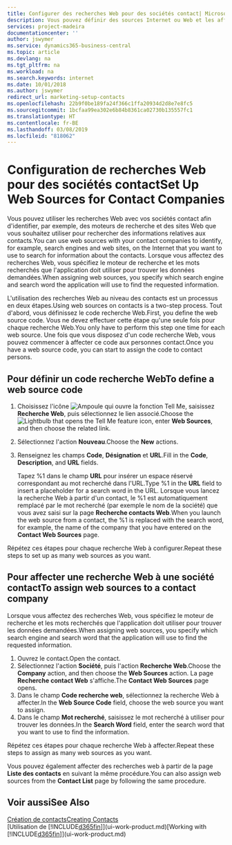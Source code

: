 ```yaml
---
title: Configurer des recherches Web pour des sociétés contact| Microsoft Docs
description: Vous pouvez définir des sources Internet ou Web et les affecter à une société contact pour identifier la manière dont vous souhaitez rechercher des informations sur vos contacts.
services: project-madeira
documentationcenter: ''
author: jswymer
ms.service: dynamics365-business-central
ms.topic: article
ms.devlang: na
ms.tgt_pltfrm: na
ms.workload: na
ms.search.keywords: internet
ms.date: 10/01/2018
ms.author: jswymer
redirect_url: marketing-setup-contacts
ms.openlocfilehash: 22b9f0be189fa24f366c1ffa20934d2d8e7e8fc5
ms.sourcegitcommit: 1bcfaa99ea302e6b84b8361ca02730b135557fc1
ms.translationtype: HT
ms.contentlocale: fr-BE
ms.lasthandoff: 03/08/2019
ms.locfileid: "818062"
---
```

# <a name="set-up-web-sources-for-contact-companies"></a><span data-ttu-id="9e919-103">Configuration de recherches Web pour des sociétés contact</span><span class="sxs-lookup"><span data-stu-id="9e919-103">Set Up Web Sources for Contact Companies</span></span>
<span data-ttu-id="9e919-104">Vous pouvez utiliser les recherches Web avec vos sociétés contact afin d'identifier, par exemple, des moteurs de recherche et des sites Web que vous souhaitez utiliser pour rechercher des informations relatives aux contacts.</span><span class="sxs-lookup"><span data-stu-id="9e919-104">You can use web sources with your contact companies to identify, for example, search engines and web sites, on the Internet that you want to use to search for information about the contacts.</span></span> <span data-ttu-id="9e919-105">Lorsque vous affectez des recherches Web, vous spécifiez le moteur de recherche et les mots recherchés que l'application doit utiliser pour trouver les données demandées.</span><span class="sxs-lookup"><span data-stu-id="9e919-105">When assigning web sources, you specify which search engine and search word the application will use to find the requested information.</span></span>

<span data-ttu-id="9e919-106">L'utilisation des recherches Web au niveau des contacts est un processus en deux étapes.</span><span class="sxs-lookup"><span data-stu-id="9e919-106">Using web sources on contacts is a two-step process.</span></span> <span data-ttu-id="9e919-107">Tout d'abord, vous définissez le code recherche Web.</span><span class="sxs-lookup"><span data-stu-id="9e919-107">First, you define the web source code.</span></span> <span data-ttu-id="9e919-108">Vous ne devez effectuer cette étape qu'une seule fois pour chaque recherche Web.</span><span class="sxs-lookup"><span data-stu-id="9e919-108">You only have to perform this step one time for each web source.</span></span> <span data-ttu-id="9e919-109">Une fois que vous disposez d'un code recherche Web, vous pouvez commencer à affecter ce code aux personnes contact.</span><span class="sxs-lookup"><span data-stu-id="9e919-109">Once you have a web source code, you can start to assign the code to contact persons.</span></span>

## <a name="to-define-a-web-source-code"></a><span data-ttu-id="9e919-110">Pour définir un code recherche Web</span><span class="sxs-lookup"><span data-stu-id="9e919-110">To define a web source code</span></span>
1. <span data-ttu-id="9e919-111">Choisissez l'icône ![Ampoule qui ouvre la fonction Tell Me](media/ui-search/search_small.png "Dites-moi ce que vous voulez faire"), saisissez **Recherche Web**, puis sélectionnez le lien associé.</span><span class="sxs-lookup"><span data-stu-id="9e919-111">Choose the ![Lightbulb that opens the Tell Me feature](media/ui-search/search_small.png "Tell me what you want to do") icon, enter **Web Sources**, and then choose the related link.</span></span>
2. <span data-ttu-id="9e919-112">Sélectionnez l'action **Nouveau**.</span><span class="sxs-lookup"><span data-stu-id="9e919-112">Choose the **New** actions.</span></span>
3. <span data-ttu-id="9e919-113">Renseignez les champs **Code**, **Désignation** et **URL**.</span><span class="sxs-lookup"><span data-stu-id="9e919-113">Fill in the **Code**, **Description**, and **URL** fields.</span></span>

    <span data-ttu-id="9e919-114">Tapez %1 dans le champ **URL** pour insérer un espace réservé correspondant au mot recherché dans l'URL.</span><span class="sxs-lookup"><span data-stu-id="9e919-114">Type %1 in the **URL** field to insert a placeholder for a search word in the URL.</span></span> <span data-ttu-id="9e919-115">Lorsque vous lancez la recherche Web à partir d'un contact, le %1 est automatiquement remplacé par le mot recherché (par exemple le nom de la société) que vous avez saisi sur la page **Recherche contacts Web**.</span><span class="sxs-lookup"><span data-stu-id="9e919-115">When you launch the web source from a contact, the %1 is replaced with the search word, for example, the name of the company that you have entered on the **Contact Web Sources** page.</span></span>

<span data-ttu-id="9e919-116">Répétez ces étapes pour chaque recherche Web à configurer.</span><span class="sxs-lookup"><span data-stu-id="9e919-116">Repeat these steps to set up as many web sources as you want.</span></span>

## <a name="to-assign-web-sources-to-a-contact-company"></a><span data-ttu-id="9e919-117">Pour affecter une recherche Web à une société contact</span><span class="sxs-lookup"><span data-stu-id="9e919-117">To assign web sources to a contact company</span></span>
<span data-ttu-id="9e919-118">Lorsque vous affectez des recherches Web, vous spécifiez le moteur de recherche et les mots recherchés que l'application doit utiliser pour trouver les données demandées.</span><span class="sxs-lookup"><span data-stu-id="9e919-118">When assigning web sources, you specify which search engine and search word that the application will use to find the requested information.</span></span>

1. <span data-ttu-id="9e919-119">Ouvrez le contact.</span><span class="sxs-lookup"><span data-stu-id="9e919-119">Open the contact.</span></span>
2. <span data-ttu-id="9e919-120">Sélectionnez l'action **Société**, puis l'action **Recherche Web**.</span><span class="sxs-lookup"><span data-stu-id="9e919-120">Choose the **Company** action, and then choose the **Web Sources** action.</span></span> <span data-ttu-id="9e919-121">La page **Recherche contact Web** s'affiche.</span><span class="sxs-lookup"><span data-stu-id="9e919-121">The **Contact Web Sources** page opens.</span></span>
3. <span data-ttu-id="9e919-122">Dans le champ **Code recherche web**, sélectionnez la recherche Web à affecter.</span><span class="sxs-lookup"><span data-stu-id="9e919-122">In the **Web Source Code** field, choose the web source you want to assign.</span></span>
4. <span data-ttu-id="9e919-123">Dans le champ **Mot recherché**, saisissez le mot recherché à utiliser pour trouver les données.</span><span class="sxs-lookup"><span data-stu-id="9e919-123">In the **Search Word** field, enter the search word that you want to use to find the information.</span></span>

<span data-ttu-id="9e919-124">Répétez ces étapes pour chaque recherche Web à affecter.</span><span class="sxs-lookup"><span data-stu-id="9e919-124">Repeat these steps to assign as many web sources as you want.</span></span>

<span data-ttu-id="9e919-125">Vous pouvez également affecter des recherches web à partir de la page **Liste des contacts** en suivant la même procédure.</span><span class="sxs-lookup"><span data-stu-id="9e919-125">You can also assign web sources from the **Contact List** page by following the same procedure.</span></span>

## <a name="see-also"></a><span data-ttu-id="9e919-126">Voir aussi</span><span class="sxs-lookup"><span data-stu-id="9e919-126">See Also</span></span>
[<span data-ttu-id="9e919-127">Création de contacts</span><span class="sxs-lookup"><span data-stu-id="9e919-127">Creating Contacts</span></span>](marketing-create-contact-companies.md)  
<span data-ttu-id="9e919-128">[Utilisation de [!INCLUDE[d365fin](includes/d365fin_md.md)]](ui-work-product.md)</span><span class="sxs-lookup"><span data-stu-id="9e919-128">[Working with [!INCLUDE[d365fin](includes/d365fin_md.md)]](ui-work-product.md)</span></span>
